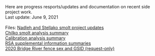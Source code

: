 <body>Here are progress resports/updates and documentation on recent side project work.</body>     
<br>
<body>Last update: June 9, 2021</body>
<br>
<br>
<body>Files:</body>
<a href="/in-season/northern_smolts_inseason.html">Nadleh and Stellako smolt project updates</a>
<br>
<a href="chilko_smolts.html">Chilko smolt analysis summary</a>
<br>
<a href="calibration_doc.html">Calibration analysis summary</a>
<br>
<a href="arrival_timing_markdown.html">RSA supplemental information summaries</a>
<br>
<a href="TBD">2020 Bridge River fence sex and GSID (request-only)</a>
